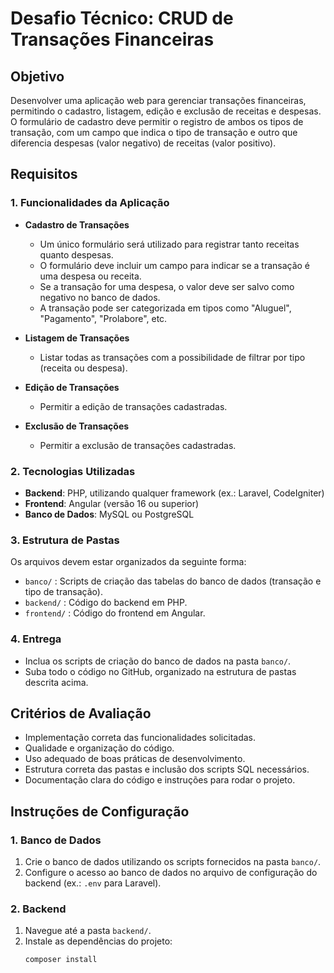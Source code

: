# Desafio Técnico: CRUD de Transações Financeiras

## Objetivo

Desenvolver uma aplicação web para gerenciar transações financeiras, permitindo o cadastro, listagem, edição e exclusão de receitas e despesas. O formulário de cadastro deve permitir o registro de ambos os tipos de transação, com um campo que indica o tipo de transação e outro que diferencia despesas (valor negativo) de receitas (valor positivo).

## Requisitos

### 1. Funcionalidades da Aplicação

- **Cadastro de Transações**

  - Um único formulário será utilizado para registrar tanto receitas quanto despesas.
  - O formulário deve incluir um campo para indicar se a transação é uma despesa ou receita.
  - Se a transação for uma despesa, o valor deve ser salvo como negativo no banco de dados.
  - A transação pode ser categorizada em tipos como "Aluguel", "Pagamento", "Prolabore", etc.

- **Listagem de Transações**

  - Listar todas as transações com a possibilidade de filtrar por tipo (receita ou despesa).

- **Edição de Transações**

  - Permitir a edição de transações cadastradas.

- **Exclusão de Transações**
  - Permitir a exclusão de transações cadastradas.

### 2. Tecnologias Utilizadas

- **Backend**: PHP, utilizando qualquer framework (ex.: Laravel, CodeIgniter)
- **Frontend**: Angular (versão 16 ou superior)
- **Banco de Dados**: MySQL ou PostgreSQL

### 3. Estrutura de Pastas

Os arquivos devem estar organizados da seguinte forma:

- `banco/` : Scripts de criação das tabelas do banco de dados (transação e tipo de transação).
- `backend/` : Código do backend em PHP.
- `frontend/` : Código do frontend em Angular.

### 4. Entrega

- Inclua os scripts de criação do banco de dados na pasta `banco/`.
- Suba todo o código no GitHub, organizado na estrutura de pastas descrita acima.

## Critérios de Avaliação

- Implementação correta das funcionalidades solicitadas.
- Qualidade e organização do código.
- Uso adequado de boas práticas de desenvolvimento.
- Estrutura correta das pastas e inclusão dos scripts SQL necessários.
- Documentação clara do código e instruções para rodar o projeto.

## Instruções de Configuração

### 1. Banco de Dados

1. Crie o banco de dados utilizando os scripts fornecidos na pasta `banco/`.
2. Configure o acesso ao banco de dados no arquivo de configuração do backend (ex.: `.env` para Laravel).

### 2. Backend

1. Navegue até a pasta `backend/`.
2. Instale as dependências do projeto:
   ```bash
   composer install
   ```
